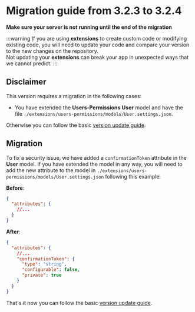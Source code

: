 # Migration guide from 3.2.3 to 3.2.4

**Make sure your server is not running until the end of the migration**

:::warning
If you are using **extensions** to create custom code or modifying existing code, you will need to update your code and compare your version to the new changes on the repository.
<br>
Not updating your **extensions** can break your app in unexpected ways that we cannot predict.
:::

## Disclaimer

This version requires a migration in the following cases:

- You have extended the **Users-Permissions** **User** model and have the file `./extensions/users-permissions/models/User.settings.json`.

Otherwise you can follow the basic [version update guide](../guides/update-version.md).

## Migration

To fix a security issue, we have added a `confirmationToken` attribute in the **User** model.
If you have extended the model in any way, you will need to add the new attribute to the model in `./extensions/users-permissions/models/User.settings.json` following this example:

**Before**:

```json
{
  "attributes": {
    //...
  }
}
```

**After**:

```json
{
  "attributes": {
    //...
    "confirmationToken": {
      "type": "string",
      "configurable": false,
      "private": true
    }
  }
}
```

That's it now you can follow the basic [version update guide](../guides/update-version.md).
